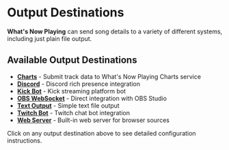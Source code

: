 # Output Destinations

**What's Now Playing** can send song details to a variety of different systems, including just plain file output.

## Available Output Destinations

- **[Charts](charts.md)** - Submit track data to What's Now Playing Charts service
- **[Discord](discord.md)** - Discord rich presence integration
- **[Kick Bot](kickbot.md)** - Kick streaming platform bot
- **[OBS WebSocket](obswebsocket.md)** - Direct integration with OBS Studio
- **[Text Output](textoutput.md)** - Simple text file output
- **[Twitch Bot](twitchbot.md)** - Twitch chat bot integration
- **[Web Server](webserver.md)** - Built-in web server for browser sources

Click on any output destination above to see detailed configuration instructions.
